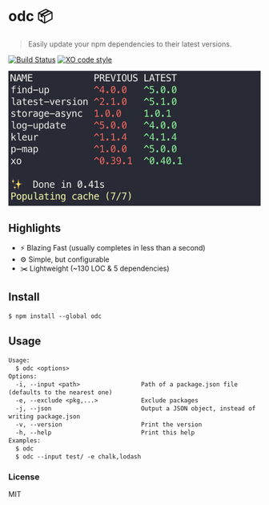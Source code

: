 # odc 📦

> Easily update your npm dependencies to their latest versions.

[![Build Status](https://travis-ci.org/xxczaki/odc.svg?branch=master)](https://travis-ci.org/xxczaki/odc) 
[![XO code style](https://img.shields.io/badge/code_style-XO-5ed9c7.svg)](https://github.com/xojs/xo)

![Screenshot](screenshot.png)

## Highlights

- ⚡ Blazing Fast (usually completes in less than a second)
- ⚙️ Simple, but configurable
- ✂️ Lightweight (~130 LOC & 5 dependencies)

## Install

```
$ npm install --global odc
```

## Usage

```
Usage: 
  $ odc <options>
Options:
  -i, --input <path>                 Path of a package.json file (defaults to the nearest one)
  -e, --exclude <pkg,...>            Exclude packages
  -j, --json                         Output a JSON object, instead of writing package.json
  -v, --version                      Print the version
  -h, --help                         Print this help
Examples:
  $ odc
  $ odc --input test/ -e chalk,lodash
```

### License

MIT
